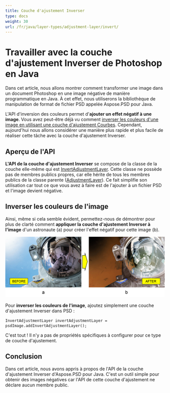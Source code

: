 ```yaml
---
title: Couche d'ajustement Inverser
type: docs
weight: 30
url: /fr/java/layer-types/adjustment-layer/invert/
---
```


# Travailler avec la couche d'ajustement Inverser de Photoshop en Java

Dans cet article, nous allons montrer comment transformer une image dans un document Photoshop en une image négative de manière programmatique en Java. À cet effet, nous utiliserons la bibliothèque de manipulation de format de fichier PSD appelée Aspose.PSD pour Java.

L'API d'inversion des couleurs permet d'**ajouter un effet négatif à une image**. Vous avez peut-être déjà vu comment [inverser les couleurs d'une image en utilisant une couche d'ajustement Courbes](/psd/fr/java/layer-types/adjustment-layer/curves/). Cependant, aujourd'hui nous allons considérer une manière plus rapide et plus facile de réaliser cette tâche avec la couche d'ajustement Inverser.

## Aperçu de l'API

**L'API de la couche d'ajustement Inverser** se compose de la classe de la couche elle-même qui est [InvertAdjustmentLayer](https://reference.aspose.com/psd/java/com.aspose.psd.fileformats.psd.layers.adjustmentlayers/InvertAdjustmentLayer). Cette classe ne possède pas de membres publics propres, car elle hérite de tous les membres publics de la classe parente ([AdjustmentLayer](https://reference.aspose.com/psd/java/com.aspose.psd.fileformats.psd.layers.adjustmentlayers/AdjustmentLayer)). Ce fait simplifie son utilisation car tout ce que vous avez à faire est de l'ajouter à un fichier PSD et l'image devient négative.

## Inverser les couleurs de l'image

Ainsi, même si cela semble évident, permettez-nous de démontrer pour plus de clarté comment **appliquer la couche d'ajustement Inverser à l'image** d'un astronaute (a) pour créer l'effet négatif pour cette image (b).

![Exemple de couche d'ajustement Inverser Avant et Après](invert-adjustment-layer-figure-1.png)

Pour **inverser les couleurs de l'image**, ajoutez simplement une couche d'ajustement Inverser dans PSD :

    InvertAdjustmentLayer invertAdjustmentLayer = psdImage.addInvertAdjustmentLayer();

C'est tout ! Il n'y a pas de propriétés spécifiques à configurer pour ce type de couche d'ajustement.

## Conclusion

Dans cet article, nous avons appris à propos de l'API de la couche d'ajustement Inverser d'Aspose.PSD pour Java. C'est un outil simple pour obtenir des images négatives car l'API de cette couche d'ajustement ne déclare aucun membre public.
